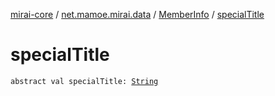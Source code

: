 [mirai-core](../../index.md) / [net.mamoe.mirai.data](../index.md) / [MemberInfo](index.md) / [specialTitle](./special-title.md)

# specialTitle

`abstract val specialTitle: `[`String`](https://kotlinlang.org/api/latest/jvm/stdlib/kotlin/-string/index.html)